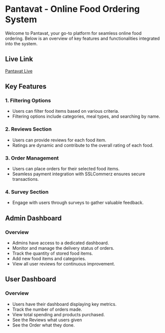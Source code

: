 # Pantavat - Online Food Ordering System

Welcome to Pantavat, your go-to platform for seamless online food ordering. Below is an overview of key features and functionalities integrated into the system.

## Live Link

[Pantavat Live](https://pantavat.vercel.app/)

## Key Features

### 1. Filtering Options

- Users can filter food items based on various criteria.
- Filtering options include categories, meal types, and searching by name.

### 2. Reviews Section

- Users can provide reviews for each food item.
- Ratings are dynamic and contribute to the overall rating of each food.

### 3. Order Management

- Users can place orders for their selected food items.
- Seamless payment integration with SSLCommerz ensures secure transactions.

### 4. Survey Section

- Engage with users through surveys to gather valuable feedback.

## Admin Dashboard

### Overview

- Admins have access to a dedicated dashboard.
- Monitor and manage the delivery status of orders.
- Track the quantity of stored food items.
- Add new food items and categories.
- View all user reviews for continuous improvement.

## User Dashboard

### Overview

- Users have their dashboard displaying key metrics.
- Track the number of orders made.
- View total spending and products purchased.
- See the Reviews what users given
- See the Order what they done.
